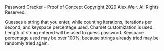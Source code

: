 Password Cracker - Proof of Concept
Copyright 2020 Alex Weir. All Rights Reserved.

Guesses a string that you enter, while counting iterations, iterations per second, and keyspace percentage used.
Charset customization is used. Length of string entered will be used to guess password.
Keyspace percentage used may be over 100%, because strings already tried may be randomly tried again.
